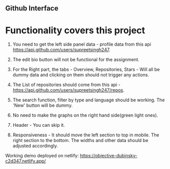 ## Github Interface

# Functionality covers this project

1. You need to get the left side panel data - profile data from this api https://api.github.com/users/supreetsingh247. 

2. The edit bio button will not be functional for the assignment.

3.  For the Right part, the tabs - Overview, Repositories, Stars - Will all be dummy data and clicking on them should not trigger any actions. 

4. The List of repositories should come from this api - https://api.github.com/users/supreetsingh247/repos. 

5. The search function, filter by type and language should be working. The 'New' button will be dummy. 

6. No need to make the graphs on the right hand side(green light ones).

7. Header - You can skip it.

8. Responsiveness - It should move the left section to top in mobile. The right section to the bottom. The widths and other data should be adjusted accordingly.

Working demo deployed on netlify: https://objective-dubinsky-c2d347.netlify.app/